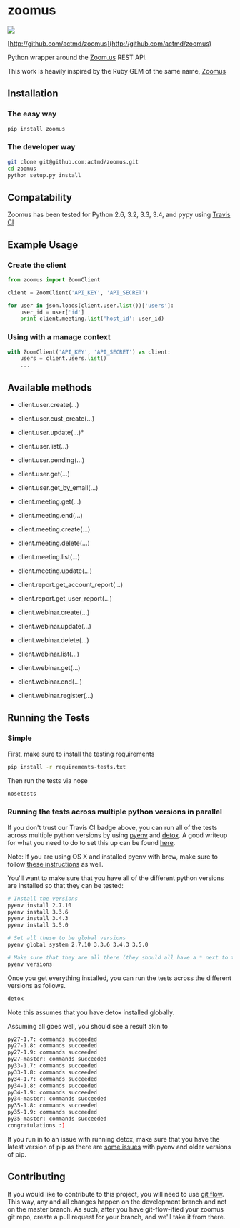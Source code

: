 zoomus
==========
![](https://travis-ci.org/actmd/zoomus.svg?branch=master)

[http://github.com/actmd/zoomus](http://github.com/actmd/zoomus)

Python wrapper around the [Zoom.us](http://zoom.us) REST API.

This work is heavily inspired by the Ruby GEM of the same name, [Zoomus](https://github.com/mllocs/zoomus)

Installation
------------

### The easy way

```sh
pip install zoomus
```

### The developer way

```sh
git clone git@github.com:actmd/zoomus.git
cd zoomus
python setup.py install
```

Compatability
-------------

Zoomus has been tested for Python 2.6, 3.2, 3.3, 3.4, and pypy using [Travis CI](https://travis-ci.org/actmd/zoomus)

Example Usage
-------------

### Create the client

```python
from zoomus import ZoomClient

client = ZoomClient('API_KEY', 'API_SECRET')

for user in json.loads(client.user.list())['users']:
    user_id = user['id']
    print client.meeting.list('host_id': user_id)
```

### Using with a manage context

```python
with ZoomClient('API_KEY', 'API_SECRET') as client:
    users = client.users.list()
    ...
```


Available methods
-----------------

* client.user.create(...)
* client.user.cust_create(...)
* client.user.update(...)* 
* client.user.list(...)
* client.user.pending(...)
* client.user.get(...)
* client.user.get_by_email(...)

* client.meeting.get(...)
* client.meeting.end(...)
* client.meeting.create(...)
* client.meeting.delete(...)
* client.meeting.list(...)
* client.meeting.update(...)

* client.report.get_account_report(...)
* client.report.get_user_report(...)

* client.webinar.create(...)
* client.webinar.update(...)
* client.webinar.delete(...)
* client.webinar.list(...)
* client.webinar.get(...)
* client.webinar.end(...)
* client.webinar.register(...)


Running the Tests
-----------------

### Simple

First, make sure to install the testing requirements

```sh
pip install -r requirements-tests.txt
```

Then run the tests via nose

```sh
nosetests
```

### Running the tests across multiple python versions in parallel

If you don't trust our Travis CI badge above, you can run all of the tests across multiple python versions by using [pyenv](https://github.com/yyuu/pyenv) and [detox](https://pypi.python.org/pypi/detox). A good writeup for what you need to do to set this up can be found [here](http://blog.pinaxproject.com/2015/12/08/how-test-against-multiple-python-versions-parallel/).

Note: If you are using OS X and installed pyenv with brew, make sure to follow [these instructions](https://github.com/yyuu/pyenv#homebrew-on-mac-os-x) as well.

You'll want to make sure that you have all of the different python versions are installed so that they can be tested:

```sh
# Install the versions
pyenv install 2.7.10
pyenv install 3.3.6
pyenv install 3.4.3
pyenv install 3.5.0

# Set all these to be global versions
pyenv global system 2.7.10 3.3.6 3.4.3 3.5.0

# Make sure that they are all there (they should all have a * next to them)
pyenv versions
```

Once you get everything installed, you can run the tests across the different versions as follows.

```sh
detox
```

Note this assumes that you have detox installed globally.

Assuming all goes well, you should see a result akin to

```sh
py27-1.7: commands succeeded
py27-1.8: commands succeeded
py27-1.9: commands succeeded
py27-master: commands succeeded
py33-1.7: commands succeeded
py33-1.8: commands succeeded
py34-1.7: commands succeeded
py34-1.8: commands succeeded
py34-1.9: commands succeeded
py34-master: commands succeeded
py35-1.8: commands succeeded
py35-1.9: commands succeeded
py35-master: commands succeeded
congratulations :)
```

If you run in to an issue with running detox, make sure that you have the latest version of pip as there are [some issues](https://github.com/yyuu/pyenv/issues/531) with pyenv and older versions of pip.

Contributing
------------

If you would like to contribute to this project, you will need to use [git flow](https://github.com/nvie/gitflow). This way, any and all changes happen on the development branch and not on the master branch. As such, after you have git-flow-ified your zoomus git repo, create a pull request for your branch, and we'll take it from there.
